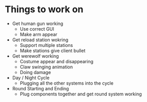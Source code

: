 # Things to work on

* Get human gun working
	* Use correct GUI
	* Make arm appear
* Get reload station wokring
	* Support multiple stations
	* Make stations give client bullet
* Get werewolf working
	* Costume appear and disappearing
	* Claw swinging animation
	* Doing damage
* Day / Night Cycle
	* Plugging all the other systems into the cycle
* Round Starting and Ending
	* Plug components together and get round system working